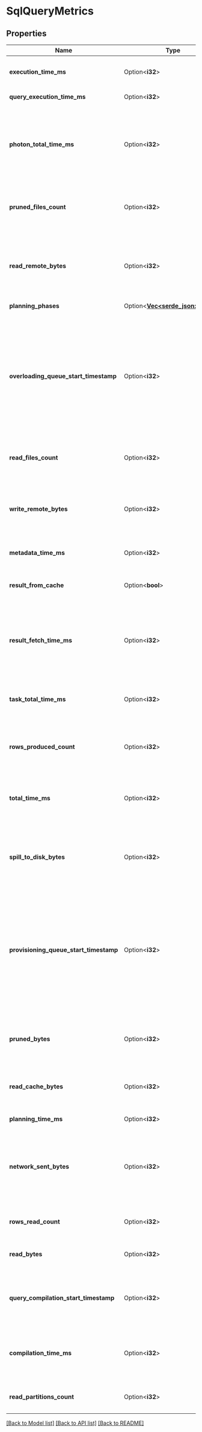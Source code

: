 # SqlQueryMetrics

## Properties

Name | Type | Description | Notes
------------ | ------------- | ------------- | -------------
**execution_time_ms** | Option<**i32**> | Time spent executing the query, in milliseconds. | [optional]
**query_execution_time_ms** | Option<**i32**> | Reserved for internal use. | [optional]
**photon_total_time_ms** | Option<**i32**> | Total execution time for all individual Photon query engine tasks in the query, in milliseconds. | [optional]
**pruned_files_count** | Option<**i32**> | Total number of files from all tables not read due to pruning | [optional]
**read_remote_bytes** | Option<**i32**> | Size of persistent data read from cloud object storage on your cloud tenant, in bytes. | [optional]
**planning_phases** | Option<[**Vec<serde_json::Value>**](serde_json::Value.md)> |  | [optional]
**overloading_queue_start_timestamp** | Option<**i32**> | Timestamp of when the query was enqueued waiting while the warehouse was at max load. This field is optional and will not appear if the query skipped the overloading queue. | [optional]
**read_files_count** | Option<**i32**> | Number of files read after pruning. | [optional]
**write_remote_bytes** | Option<**i32**> | Size pf persistent data written to cloud object storage in your cloud tenant, in bytes. | [optional]
**metadata_time_ms** | Option<**i32**> | Reserved for internal use. | [optional]
**result_from_cache** | Option<**bool**> | true if the query result was fetched from cache, false otherwise. | [optional]
**result_fetch_time_ms** | Option<**i32**> | Time spent fetching the query results after the execution finished, in milliseconds. | [optional]
**task_total_time_ms** | Option<**i32**> | Sum of execution time for all of the query’s tasks, in milliseconds. | [optional]
**rows_produced_count** | Option<**i32**> | Total number of rows returned by the query. | [optional]
**total_time_ms** | Option<**i32**> | Total execution time of the query from the client’s point of view, in milliseconds. | [optional]
**spill_to_disk_bytes** | Option<**i32**> | Size of data temporarily written to disk while executing the query, in bytes. | [optional]
**provisioning_queue_start_timestamp** | Option<**i32**> | Timestamp of when the query was enqueued waiting for a cluster to be provisioned for the warehouse. This field is optional and will not appear if the query skipped the provisioning queue. | [optional]
**pruned_bytes** | Option<**i32**> | Total number of bytes in all tables not read due to pruning | [optional]
**read_cache_bytes** | Option<**i32**> | Size of persistent data read from the cache, in bytes. | [optional]
**planning_time_ms** | Option<**i32**> | Reserved for internal use. | [optional]
**network_sent_bytes** | Option<**i32**> | Total amount of data sent over the network between executor nodes during shuffle, in bytes. | [optional]
**rows_read_count** | Option<**i32**> | Total number of rows read by the query. | [optional]
**read_bytes** | Option<**i32**> | Total size of data read by the query, in bytes. | [optional]
**query_compilation_start_timestamp** | Option<**i32**> | Timestamp of when the underlying compute started compilation of the query. | [optional]
**compilation_time_ms** | Option<**i32**> | Time spent loading metadata and optimizing the query, in milliseconds. | [optional]
**read_partitions_count** | Option<**i32**> | Number of partitions read after pruning. | [optional]

[[Back to Model list]](../README.md#documentation-for-models) [[Back to API list]](../README.md#documentation-for-api-endpoints) [[Back to README]](../README.md)


